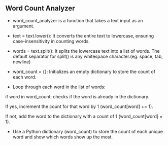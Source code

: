 ## Word Count Analyzer
- word_count_analyzer is a function that takes a text input as an argument.

- text = text.lower(): It converts the entire text to lowercase, ensuring case-insensitivity in counting words.

- words = text.split(): It splits the lowercase text into a list of words. The default separator for split() is any whitespace character.(eg. space, tab, newline)

- word_count = {}: Initializes an empty dictionary to store the count of each word.

- Loop through each word in the list of words:

if word in word_count: checks if the word is already in the dictionary.

If yes, increment the count for that word by 1 (word_count[word] += 1).

If not, add the word to the dictionary with a count of 1 (word_count[word] = 1).

- Use a Python dictionary (word_count) to store the count of each unique word and show which words show up the most.
